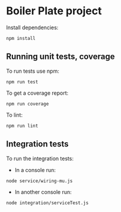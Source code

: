 # Boiler Plate project

Install dependencies:
```
npm install
```

## Running unit tests, coverage

To run tests use npm:

```
npm run test
```

To get a coverage report:
```
npm run coverage
```

To lint:
```
npm run lint
```

## Integration tests

To run the integration tests:
* In a console run:

```
node service/wiring-mu.js
```

* In another console run:

```
node integration/serviceTest.js
```

